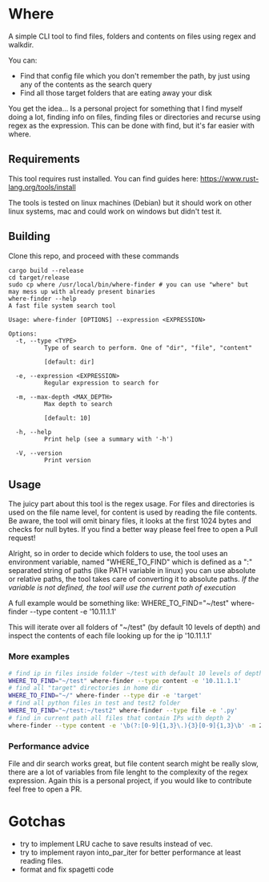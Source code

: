 # Where 

A simple CLI tool to find files, folders and contents on files using regex and walkdir.

You can:
- Find that config file which you don't remember the path, by just using any of the contents as the search query
- Find all those target folders that are eating away your disk

You get the idea... Is a personal project for something that I find myself doing a lot, finding info on files, finding files or directories and recurse using regex as the expression. This can be done with find, but it's far easier with where. 

## Requirements

This tool requires rust installed. You can find guides here: https://www.rust-lang.org/tools/install

The tools is tested on linux machines (Debian) but it should work on other linux systems, mac and could work on windows but didn't test it.

## Building

Clone this repo, and proceed with these commands

```
cargo build --release
cd target/release
sudo cp where /usr/local/bin/where-finder # you can use "where" but may mess up with already present binaries
where-finder --help
A fast file system search tool

Usage: where-finder [OPTIONS] --expression <EXPRESSION>

Options:
  -t, --type <TYPE>
          Type of search to perform. One of "dir", "file", "content"
          
          [default: dir]

  -e, --expression <EXPRESSION>
          Regular expression to search for

  -m, --max-depth <MAX_DEPTH>
          Max depth to search
          
          [default: 10]

  -h, --help
          Print help (see a summary with '-h')

  -V, --version
          Print version
```

## Usage

The juicy part about this tool is the regex usage. For files and directories is used on the file name level, for content is used by reading the file contents. Be aware, the tool will omit binary files, it looks at the first 1024 bytes and checks for null bytes. If you find a better way please feel free to open a Pull request!

Alright, so in order to decide which folders to use, the tool uses an environment variable, named "WHERE_TO_FIND" which is defined as a ":" separated string of paths (like PATH variable in linux) you can use absolute or relative paths, the tool takes care of converting it to absolute paths. *If the variable is not defined, the tool will use the current path of execution*

A full example would be something like: WHERE_TO_FIND="~/test" where-finder --type content -e '10.11.1.1'

This will iterate over all folders of "~/test" (by default 10 levels of depth) and inspect the contents of each file looking up for the ip '10.11.1.1'

### More examples

```bash
# find ip in files inside folder ~/test with default 10 levels of depth
WHERE_TO_FIND="~/test" where-finder --type content -e '10.11.1.1'
# find all "target" directories in home dir
WHERE_TO_FIND="~/" where-finder --type dir -e 'target'
# find all python files in test and test2 folder 
WHERE_TO_FIND="~/test:~/test2" where-finder --type file -e '.py'
# find in current path all files that contain IPs with depth 2
where-finder --type content -e '\b(?:[0-9]{1,3}\.){3}[0-9]{1,3}\b' -m 2
```

### Performance advice

File and dir search works great, but file content search might be really slow, there are a lot of variables from file lenght to the complexity of the regex expression. Again this is a personal project, if you would like to contribute feel free to open a PR. 

# Gotchas
- try to implement LRU cache to save results instead of vec.
- try to implement rayon into_par_iter for better performance at least reading files.
- format and fix spagetti code